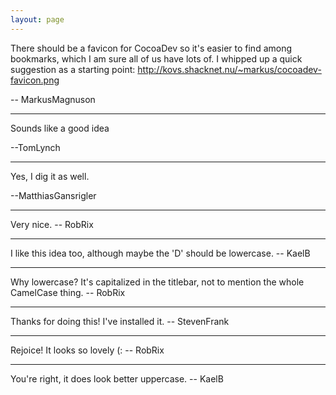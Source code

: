 ```yaml
---
layout: page
---
```




There should be a favicon for CocoaDev so it's easier to find among bookmarks, which I am sure all of us have lots of. I whipped up a quick suggestion as a starting point: http://kovs.shacknet.nu/~markus/cocoadev-favicon.png

-- MarkusMagnuson

----

Sounds like a good idea

--TomLynch

----

Yes, I dig it as well.

--MatthiasGansrigler

----

Very nice. -- RobRix

----

I like this idea too, although maybe the 'D' should be lowercase. -- KaelB

----

Why lowercase? It's capitalized in the titlebar, not to mention the whole CamelCase thing. -- RobRix

----

Thanks for doing this!  I've installed it.  -- StevenFrank

----

Rejoice! It looks so lovely (: -- RobRix

----

You're right, it does look better uppercase.  -- KaelB
